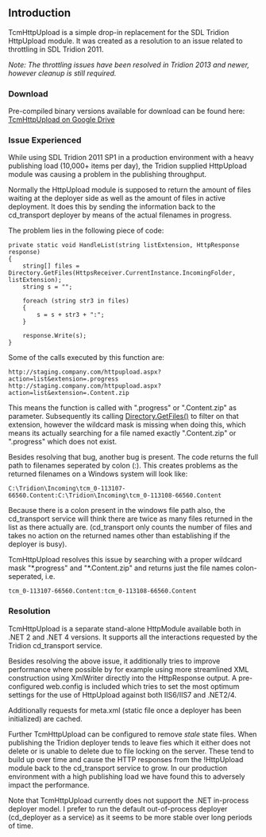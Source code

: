 ## Introduction #

TcmHttpUpload is a simple drop-in replacement for the SDL Tridion HttpUpload module.
It was created as a resolution to an issue related to throttling in SDL Tridion 2011.

_Note: The throttling issues have been resolved in Tridion 2013 and newer, however cleanup is still required._

### Download #

Pre-compiled binary versions available for download can be found here:
[TcmHttpUpload on Google Drive](https://drive.google.com/folderview?id=0B7HbFVRJj_UnZU1OU0l3NjBDMGc&usp=sharing)


### Issue Experienced #

While using SDL Tridion 2011 SP1 in a production environment with a heavy publishing load (10,000+ items per day), the Tridion supplied HttpUpload module was causing a problem in the publishing throughput.

Normally the HttpUpload module is supposed to return the amount of files waiting at the deployer side as well as the amount of files in active deployment.
It does this by sending the information back to the cd_transport deployer by means of the actual filenames in progress.

The problem lies in the following piece of code:

    private static void HandleList(string listExtension, HttpResponse response)
    {
        string[] files = Directory.GetFiles(HttpsReceiver.CurrentInstance.IncomingFolder, listExtension);
        string s = "";
        
        foreach (string str3 in files)
        {
            s = s + str3 + ":";
        }
        
        response.Write(s);
    }


Some of the calls executed by this function are:

    http://staging.company.com/httpupload.aspx?action=list&extension=.progress
    http://staging.company.com/httpupload.aspx?action=list&extension=.Content.zip

This means the function is called with ".progress" or ".Content.zip" as parameter.
Subsequently its calling [Directory.GetFiles()](http://msdn.microsoft.com/en-us/library/system.io.directory.getfiles(v=vs.110).aspx) to filter on that extension, however the wildcard mask is missing when doing this, which means its actually searching for a file named exactly ".Content.zip" or ".progress" which does not exist.

Besides resolving that bug, another bug is present.
The code returns the full path to filenames seperated by colon (:).
This creates problems as the returned filenames on a Windows system will look like:

    C:\Tridion\Incoming\tcm_0-113107-66560.Content:C:\Tridion\Incoming\tcm_0-113108-66560.Content

Because there is a colon present in the windows file path also, the cd\_transport service will think there are twice as many files returned in the list as there actually are. (cd\_transport only counts the number of files and takes no action on the returned names other than establishing if the deployer is busy).

TcmHttpUpload resolves this issue by searching with a proper wildcard mask "\*.progress" and "\*.Content.zip" and returns just the file names colon-seperated, i.e.

    tcm_0-113107-66560.Content:tcm_0-113108-66560.Content


### Resolution #

TcmHttpUpload is a separate stand-alone HttpModule available both in .NET 2 and .NET 4 versions.
It supports all the interactions requested by the Tridion cd\_transport service.

Besides resolving the above issue, it additionally tries to improve performance where possible by for example using more streamlined XML construction using XmlWriter directly into the HttpResponse output. A pre-configured web.config is included which tries to set the most optimum settings for the use of HttpUpload against both IIS6/IIS7 and .NET2/4.

Additionally requests for meta.xml (static file once a deployer has been initialized) are cached.

Further TcmHttpUpload can be configured to remove _stale_ state files. When publishing the Tridion deployer tends to leave fies which it either does not delete or is unable to delete due to file locking on the server.
These tend to build up over time and cause the HTTP responses from the !HttpUpload module back to the cd_transport service to grow. In our production environment with a high publishing load we have found this to adversely impact the performance.

Note that TcmHttpUpload currently does not support the .NET in-process deployer model.
I prefer to run the default out-of-process deployer (cd\_deployer as a service) as it seems to be more stable over long periods of time.
